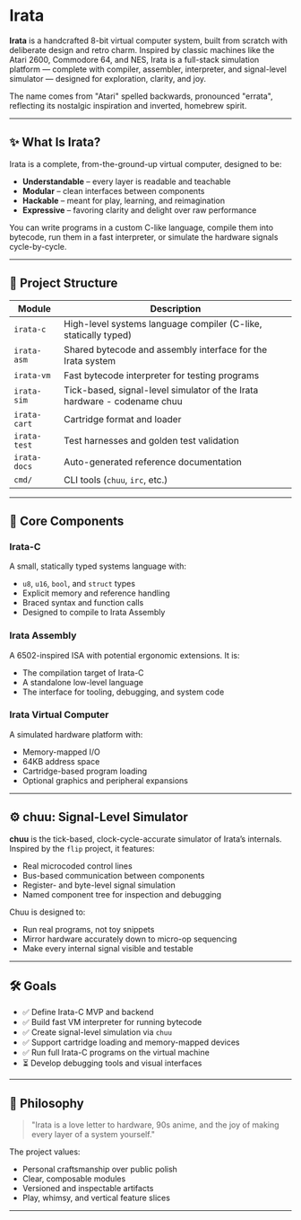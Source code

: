 # Irata

**Irata** is a handcrafted 8-bit virtual computer system, built from scratch with deliberate design and retro charm. Inspired by classic machines like the Atari 2600, Commodore 64, and NES, Irata is a full-stack simulation platform — complete with compiler, assembler, interpreter, and signal-level simulator — designed for exploration, clarity, and joy.

The name comes from "Atari" spelled backwards, pronounced "errata", reflecting its nostalgic inspiration and inverted, homebrew spirit.

---

## ✨ What Is Irata?

Irata is a complete, from-the-ground-up virtual computer, designed to be:

- **Understandable** – every layer is readable and teachable
- **Modular** – clean interfaces between components
- **Hackable** – meant for play, learning, and reimagination
- **Expressive** – favoring clarity and delight over raw performance

You can write programs in a custom C-like language, compile them into bytecode, run them in a fast interpreter, or simulate the hardware signals cycle-by-cycle.

---

## 🧱 Project Structure

| Module         | Description |
|----------------|-------------|
| `irata-c`      | High-level systems language compiler (C-like, statically typed) |
| `irata-asm`    | Shared bytecode and assembly interface for the Irata system |
| `irata-vm`     | Fast bytecode interpreter for testing programs |
| `irata-sim`    | Tick-based, signal-level simulator of the Irata hardware - codename chuu |
| `irata-cart`   | Cartridge format and loader |
| `irata-test`   | Test harnesses and golden test validation |
| `irata-docs`   | Auto-generated reference documentation |
| `cmd/`         | CLI tools (`chuu`, `irc`, etc.) |

---

## 🔩 Core Components

### Irata-C
A small, statically typed systems language with:

- `u8`, `u16`, `bool`, and `struct` types
- Explicit memory and reference handling
- Braced syntax and function calls
- Designed to compile to Irata Assembly

### Irata Assembly
A 6502-inspired ISA with potential ergonomic extensions. It is:

- The compilation target of Irata-C
- A standalone low-level language
- The interface for tooling, debugging, and system code

### Irata Virtual Computer
A simulated hardware platform with:

- Memory-mapped I/O
- 64KB address space
- Cartridge-based program loading
- Optional graphics and peripheral expansions

---

## ⚙️ chuu: Signal-Level Simulator

**chuu** is the tick-based, clock-cycle-accurate simulator of Irata’s internals. Inspired by the `flip` project, it features:

- Real microcoded control lines
- Bus-based communication between components
- Register- and byte-level signal simulation
- Named component tree for inspection and debugging

Chuu is designed to:
- Run real programs, not toy snippets
- Mirror hardware accurately down to micro-op sequencing
- Make every internal signal visible and testable

---

## 🛠 Goals

- ✅ Define Irata-C MVP and backend
- ✅ Build fast VM interpreter for running bytecode
- ✅ Create signal-level simulation via `chuu`
- ✅ Support cartridge loading and memory-mapped devices
- ✅ Run full Irata-C programs on the virtual machine
- ⏳ Develop debugging tools and visual interfaces

---

## 🧪 Philosophy

> "Irata is a love letter to hardware, 90s anime, and the joy of making every layer of a system yourself."

The project values:
- Personal craftsmanship over public polish
- Clear, composable modules
- Versioned and inspectable artifacts
- Play, whimsy, and vertical feature slices

---

